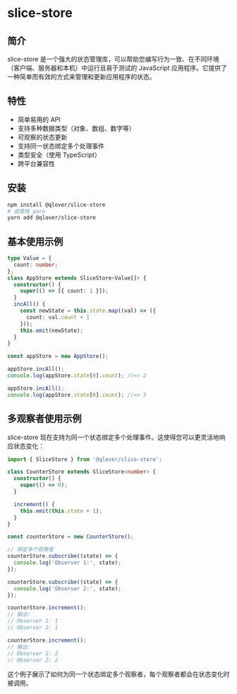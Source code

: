 # slice-store

## 简介

slice-store 是一个强大的状态管理库，可以帮助您编写行为一致、在不同环境（客户端、服务器和本机）中运行且易于测试的 JavaScript 应用程序。它提供了一种简单而有效的方式来管理和更新应用程序的状态。

## 特性

- 简单易用的 API
- 支持多种数据类型（对象、数组、数字等）
- 可观察的状态更新
- 支持同一状态绑定多个处理事件
- 类型安全（使用 TypeScript）
- 跨平台兼容性

## 安装

```bash
npm install @qlover/slice-store
# 或使用 yarn
yarn add @qlover/slice-store
```

## 基本使用示例

```typescript
type Value = {
  count: number;
};
class AppStore extends SliceStore<Value[]> {
  constructor() {
    super(() => [{ count: 1 }]);
  }
  incAll() {
    const newState = this.state.map((val) => ({
      count: val.count + 1
    }));
    this.emit(newState);
  }
}

const appStore = new AppStore();

appStore.incAll();
console.log(appStore.state[0].count); //=> 2

appStore.incAll();
console.log(appStore.state[0].count); //=> 3
```

## 多观察者使用示例

slice-store 现在支持为同一个状态绑定多个处理事件。这使得您可以更灵活地响应状态变化：

```typescript
import { SliceStore } from '@qlover/slice-store';

class CounterStore extends SliceStore<number> {
  constructor() {
    super(() => 0);
  }

  increment() {
    this.emit(this.state + 1);
  }
}

const counterStore = new CounterStore();

// 绑定多个观察者
counterStore.subscribe((state) => {
  console.log('Observer 1:', state);
});

counterStore.subscribe((state) => {
  console.log('Observer 2:', state);
});

counterStore.increment();
// 输出:
// Observer 1: 1
// Observer 2: 1

counterStore.increment();
// 输出:
// Observer 1: 2
// Observer 2: 2
```

这个例子展示了如何为同一个状态绑定多个观察者，每个观察者都会在状态变化时被调用。